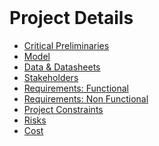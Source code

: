 <br>

# Project Details

* [Critical Preliminaries](01-critical)
* [Model](02-model)
* [Data & Datasheets](03-datasheets)
* [Stakeholders](04-stakeholders)
* [Requirements: Functional](05-functional)
* [Requirements: Non Functional](06-nonfunctional)
* [Project Constraints](07-constraints)
* [Risks](08-risks)
* [Cost](09-cost)

<br>
<br>

<br>
<br>

<br>
<br>

<br>
<br>
